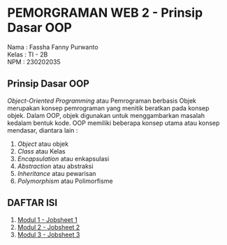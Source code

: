 # PEMORGRAMAN WEB 2 - Prinsip Dasar OOP
Nama    : Fassha Fanny Purwanto  
Kelas   : TI - 2B  
NPM     : 230202035  

## Prinsip Dasar OOP
_Object-Oriented Programming_ atau Pemrograman berbasis Objek merupakan konsep pemrograman yang menitik beratkan pada konsep objek. Dalam OOP, objek digunakan untuk menggambarkan masalah kedalam bentuk kode. OOP memiliki beberapa konsep utama atau konsep mendasar, diantara lain :  
1. _Object_ atau objek
2. _Class_ atau Kelas
3. _Encapsulation_ atau enkapsulasi
4. _Abstraction_ atau abstraksi 
5. _Inheritance_ atau pewarisan
6. _Polymorphism_ atau Polimorfisme
   
## DAFTAR ISI  
1. [Modul 1 - Jobsheet 1](Modul%201%20-%20Jobsheet%201/)
2. [Modul 2 - Jobsheet 2](Modul%202%20-%20Jobsheet%202/)
3. [Modul 3 - Jobsheet 3](Modul%203%20-%20Jobsheet%203/)










   
